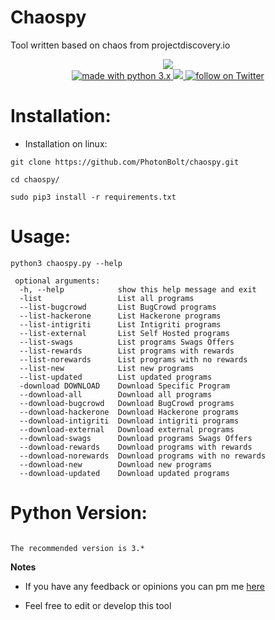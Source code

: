 # Chaospy
Tool written based on chaos from projectdiscovery.io
<p align="center">
<img src="https://raw.githubusercontent.com/PhotonBolt/chaospy/master/chaospy.png">
</br>
        <a href="https://www.python.org/">
        <img src="https://img.shields.io/badge/made%20with-python-blue.svg" alt="made with python 3.x"> 
<a href="https://github.com/xrootshell/chaospy/issues">
        <img src="https://img.shields.io/github/issues/PhotonBolt/chaospy.svg">
<a href="https://twitter.com/intent/follow?screen_name=PhotonBolt">
        <img src="https://img.shields.io/twitter/follow/PhotonBolt?style=social&logo=twitter"
            alt="follow on Twitter"></a>
</p>



# Installation:
- Installation on linux:
```
git clone https://github.com/PhotonBolt/chaospy.git
```
```
cd chaospy/
```
```
sudo pip3 install -r requirements.txt
```
# Usage:

```
python3 chaospy.py --help
```
```
 optional arguments:                                                               
  -h, --help            show this help message and exit
  -list                 List all programs
  --list-bugcrowd       List BugCrowd programs
  --list-hackerone      List Hackerone programs
  --list-intigriti      List Intigriti programs
  --list-external       List Self Hosted programs
  --list-swags          List programs Swags Offers
  --list-rewards        List programs with rewards
  --list-norewards      List programs with no rewards
  --list-new            List new programs
  --list-updated        List updated programs
  -download DOWNLOAD    Download Specific Program
  --download-all        Download all programs
  --download-bugcrowd   Download BugCrowd programs
  --download-hackerone  Download Hackerone programs
  --download-intigriti  Download intigriti programs
  --download-external   Download external programs
  --download-swags      Download programs Swags Offers
  --download-rewards    Download programs with rewards
  --download-norewards  Download programs with no rewards
  --download-new        Download new programs
  --download-updated    Download updated programs
```
# Python Version:

```

The recommended version is 3.*

```

**Notes** 

- If you have any feedback or opinions you can pm me [here](https://twitter.com/PhotonBolt)

- Feel free to edit or develop this tool
